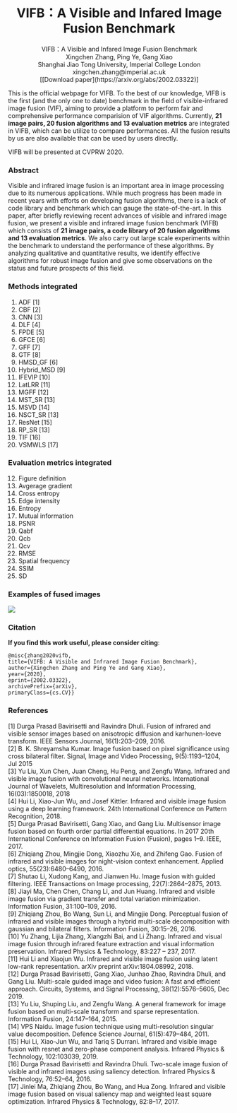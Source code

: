 # <center>VIFB：A Visible and Infared Image Fusion Benchmark</center>
<center>VIFB：A Visible and Infared Image Fusion Benchmark</center>
 <center>Xingchen Zhang, Ping Ye, Gang Xiao</center>
 <center>Shanghai Jiao Tong University, Imperial College London</center>
<center>xingchen.zhang@imperial.ac.uk</center>
<center>[[Download paper](https://arxiv.org/abs/2002.03322)]</center>    

This is the official webpage for VIFB. To the best of our knowledge, VIFB is the first (and the only one to date) benchmark in the field of visible-infrared image fusion (VIF), aiming to provide a platform to perform fair and comprehensive performance comparision of VIF algorithms. Currently, **21 image pairs, 20 fusion algorithms and 13 evaluation metrics** are integrated in VIFB, which can be utilize to compare performances. All the fusion results by us are also available that can be used by users directly.

VIFB will be presented at CVPRW 2020.

### Abstract
Visible and infrared image fusion is an important area in image processing due to its numerous applications. While much progress has been made in recent years with efforts on developing fusion algorithms, there is a lack of code library and benchmark which can gauge the state-of-the-art. In this paper, after briefly reviewing recent advances of visible and infrared image fusion, we present a visible and infrared image fusion benchmark (VIFB) which consists of **21 image pairs, a code library of 20 fusion algorithms and 13 evaluation metrics**. We also carry out large scale experiments within the benchmark to understand the performance of these algorithms. By analyzing qualitative and quantitative results, we identify effective algorithms for robust image fusion and give some observations on the status and future prospects of this field.

### Methods integrated
1. ADF [1]
2. CBF [2]
3. CNN [3]
4. DLF [4]
5. FPDE [5]
6. GFCE [6]
7. GFF [7]
8. GTF [8]
9. HMSD_GF [6]
10. Hybrid_MSD [9]
11. IFEVIP [10]
12. LatLRR [11]
13. MGFF [12]
14. MST_SR [13]
15. MSVD [14]
16. NSCT_SR [13]
17. ResNet [15]
18. RP_SR [13]
19. TIF [16]
20. VSMWLS [17]


### Evaluation metrics integrated
12. Figure definition
13. Avgerage gradient
14. Cross entropy
15. Edge intensity
16. Entropy
17. Mutual information
18. PSNR
19. Qabf
20. Qcb
21. Qcv
22. RMSE
23. Spatial frequency
24. SSIM
25. SD 


### Examples of fused images
![](fusion-fight-new.png)

### Citation
**If you find this work useful, please consider citing**:
    
    @misc{zhang2020vifb,
    title={VIFB: A Visible and Infrared Image Fusion Benchmark},
    author={Xingchen Zhang and Ping Ye and Gang Xiao},
    year={2020},
    eprint={2002.03322},
    archivePrefix={arXiv},
    primaryClass={cs.CV}}


### References
[1] Durga Prasad Bavirisetti and Ravindra Dhuli. Fusion of infrared and visible sensor images based on anisotropic diffusion and karhunen-loeve transform. IEEE Sensors Journal,
16(1):203–209, 2016.  
[2] B. K. Shreyamsha Kumar. Image fusion based on pixel significance using cross bilateral filter. Signal, Image and Video
Processing, 9(5):1193–1204, Jul 2015  
[3] Yu Liu, Xun Chen, Juan Cheng, Hu Peng, and Zengfu Wang. Infrared and visible image fusion with convolutional neural
networks. International Journal of Wavelets, Multiresolution and Information Processing, 16(03):1850018, 2018  
[4] Hui Li, Xiao-Jun Wu, and Josef Kittler. Infrared and visible image fusion using a deep learning framework. 24th
International Conference on Pattern Recognition, 2018.  
[5] Durga Prasad Bavirisetti, Gang Xiao, and Gang Liu. Multisensor image fusion based on fourth order partial differential equations. In 2017 20th International Conference on
Information Fusion (Fusion), pages 1–9. IEEE, 2017.  
[6] Zhiqiang Zhou, Mingjie Dong, Xiaozhu Xie, and Zhifeng Gao. Fusion of infrared and visible images for night-vision
context enhancement. Applied optics, 55(23):6480–6490, 2016.    
[7] Shutao Li, Xudong Kang, and Jianwen Hu. Image fusion with guided filtering. IEEE Transactions on Image
processing, 22(7):2864–2875, 2013.  
[8] Jiayi Ma, Chen Chen, Chang Li, and Jun Huang. Infrared and visible image fusion via gradient transfer and total variation
minimization. Information Fusion, 31:100–109, 2016.   
[9] Zhiqiang Zhou, Bo Wang, Sun Li, and Mingjie Dong. Perceptual fusion of infrared and visible images through a hybrid multi-scale decomposition with gaussian and bilateral
filters. Information Fusion, 30:15–26, 2016.  
[10] Yu Zhang, Lijia Zhang, Xiangzhi Bai, and Li Zhang. Infrared and visual image fusion through infrared feature extraction
and visual information preservation. Infrared Physics & Technology, 83:227 – 237, 2017.  
[11] Hui Li and Xiaojun Wu. Infrared and visible image fusion using latent low-rank representation. arXiv preprint
arXiv:1804.08992, 2018.  
[12] Durga Prasad Bavirisetti, Gang Xiao, Junhao Zhao, Ravindra Dhuli, and Gang Liu. Multi-scale guided image and video
fusion: A fast and efficient approach. Circuits, Systems, and Signal Processing, 38(12):5576–5605, Dec 2019.   
[13] Yu Liu, Shuping Liu, and Zengfu Wang. A general framework for image fusion based on multi-scale transform and
sparse representation. Information Fusion, 24:147–164, 2015.  
[14] VPS Naidu. Image fusion technique using multi-resolution singular value decomposition. Defence Science Journal,
61(5):479–484, 2011.  
[15] Hui Li, Xiao-Jun Wu, and Tariq S Durrani. Infrared and visible image fusion with resnet and zero-phase component
analysis. Infrared Physics & Technology, 102:103039, 2019.  
[16] Durga Prasad Bavirisetti and Ravindra Dhuli. Two-scale image fusion of visible and infrared images using saliency detection. Infrared Physics & Technology, 76:52–64, 2016.  
[17] Jinlei Ma, Zhiqiang Zhou, Bo Wang, and Hua Zong. Infrared and visible image fusion based on visual saliency map
and weighted least square optimization. Infrared Physics & Technology, 82:8–17, 2017.  